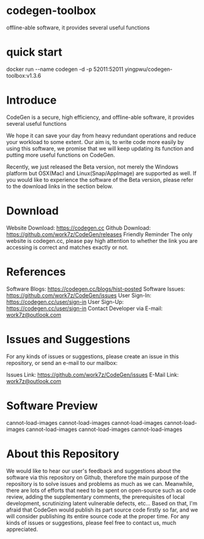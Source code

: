 # codegen-toolbox
offline-able software, it provides several useful functions
# quick start
docker run --name codegen -d -p 52011:52011 yingpwu/codegen-toolbox:v1.3.6
# Introduce
CodeGen is a secure, high efficiency, and offline-able software, it provides several useful functions

We hope it can save your day from heavy redundant operations and reduce your workload to some extent. Our aim is, to write code more easily by using this software, we promise that we will keep updating its function and putting more useful functions on CodeGen.

Recently, we just released the Beta version, not merely the Windows platform but OSX(Mac) and Linux(Snap/AppImage) are supported as well. If you would like to experience the software of the Beta version, please refer to the download links in the section below.

# Download
Website Download: https://codegen.cc Github Download: https://github.com/work7z/CodeGen/releases Friendly Reminder The only website is codegen.cc, please pay high attention to whether the link you are accessing is correct and matches exactly or not.

# References
Software Blogs: https://codegen.cc/blogs/hist-posted Software Issues: https://github.com/work7z/CodeGen/issues User Sign-In: https://codegen.cc/user/sign-in User Sign-Up: https://codegen.cc/user/sign-in Contact Developer via E-mail: work7z@outlook.com

# Issues and Suggestions
For any kinds of issues or suggestions, please create an issue in this repository, or send an e-mail to our mailbox:

Issues Link: https://github.com/work7z/CodeGen/issues E-Mail Link: work7z@outlook.com

# Software Preview
cannot-load-images cannot-load-images cannot-load-images cannot-load-images cannot-load-images cannot-load-images cannot-load-images

# About this Repository
We would like to hear our user's feedback and suggestions about the software via this repository on Github, therefore the main purpose of the repository is to solve issues and problems as much as we can. Meanwhile, there are lots of efforts that need to be spent on open-source such as code review, adding the supplementary comments, the prerequisites of local development, scrutinizing latent vulnerable defects, etc... Based on that, I'm afraid that CodeGen would publish its part source code firstly so far, and we will consider publishing its entire source code at the proper time. For any kinds of issues or suggestions, please feel free to contact us, much appreciated.
